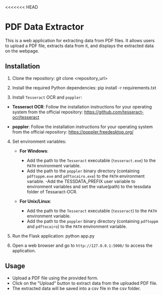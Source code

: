<<<<<<< HEAD
# PDF Data Extractor

This is a web application for extracting data from PDF files. It allows users to upload a PDF file, extracts data from it, and displays the extracted data on the webpage.

## Installation

1. Clone the repository: git clone <repository_url>

2. Install the required Python dependencies: pip install -r requirements.txt

3. Install `Tesseract` OCR and `poppler`:

- **Tesseract OCR**: Follow the installation instructions for your operating system from the official repository: https://github.com/tesseract-ocr/tesseract

- **poppler**: Follow the installation instructions for your operating system from the official repository: https://poppler.freedesktop.org/

4. Set environment variables:
   
   - **For Windows**:
     - Add the path to the `Tesseract` executable (`tesseract.exe`) to the `PATH` environment variable.
     - Add the path to the `poppler` binary directory (containing `pdftoppm.exe` and `pdftocairo.exe`) to the `PATH` environment variable.
     -Add the TESSDATA_PREFIX user variable to  environment variables and set the value(path) to the tessdata folder of Tessaract-OCR.

   - **For Unix/Linux**:
     - Add the path to the `Tesseract` executable (`tesseract`) to the `PATH` environment variable.
     - Add the path to the `poppler` binary directory (containing `pdftoppm` and `pdftocairo`) to the `PATH` environment variable.

5. Run the Flask application: python app.py

6. Open a web browser and go to `http://127.0.0.1:5000/` to access the application.

## Usage

- Upload a PDF file using the provided form.
- Click on the "Upload" button to extract data from the uploaded PDF file.
- The extracted data will be saved into a csv file in the csv folder.


